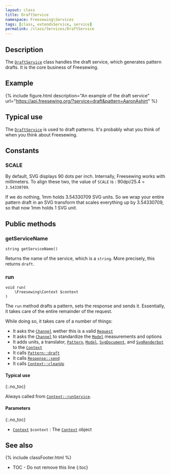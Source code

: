 ```yaml
---
layout: class
title: DraftService
namespace: Freesewing\Services
tags: [class, extendsService, service]
permalink: /class/Services/DraftService
---
```

## Description 

The [`DraftService`](DraftService) class handles the draft service, 
which generates pattern drafts. 
It is the core business of Freesewing.

## Example

{% include figure.html 
    description="An example of the draft service"
    url="https://api.freesewing.org/?service=draft&pattern=AaronAshirt"
%}


## Typical use

The [`DraftService`](DraftService) is used to draft patterns. It's probably what
you think of when you think about Freesewing. 

## Constants

### SCALE

By default, SVG displays 90 dots per inch. 
Internally, Freesewing works with millimeters.
To align these two, the value of `SCALE` is : 90dpi/25.4 = `3.54330709`.

If we do nothing, 1mm holds 3.54330709 SVG units. 
So we wrap your entire pattern draft in an SVG transform that
scales everything up by 3.54330709, so that now 1mm holds 1 SVG unit.

## Public methods

### getServiceName

```php?start_inline=1
string getServiceName() 
```
Returns the name of the service, which is a `string`. More precisely, this returns `draft`.

### run

```php?start_inline=1
void run(
    \Freesewing\Context $context
) 
```
The `run` method drafts a pattern, sets the response and sends it.
Essentially, it takes care of the entire remainder of the request.

While doing so, it takes care of a number of things:

- It asks the [`Channel`](../Channels/Channel) wether this is a valid [`Request`](../Request)
- It asks the [`Channel`](../Channels/Channel) to standardize the [`Model`](../Model) measurements and options
- It adds units, a translator, [`Pattern`](../Patterns/Pattern), [`Model`](../Model), 
[`SvgDocument`](../SvgDocument), and [`SvgRenderbot`](../SvgRenderbot) to the [`Context`](../Context)
- It calls [`Pattern::draft`](../Patterns/Pattern#draft)
- It calls [`Response::send`](../Response#send)
- It calls [`Context::cleanUp`](../Context#cleanup)

#### Typical use
{:.no_toc}

Always called from [`Context::runService`](../Context#runservice).

#### Parameters
{:.no_toc}

- [`Context`](../Context) `$context` : The [`Context`](../Context) object


## See also
{% include classFooter.html %}
* TOC - Do not remove this line
{:toc}

